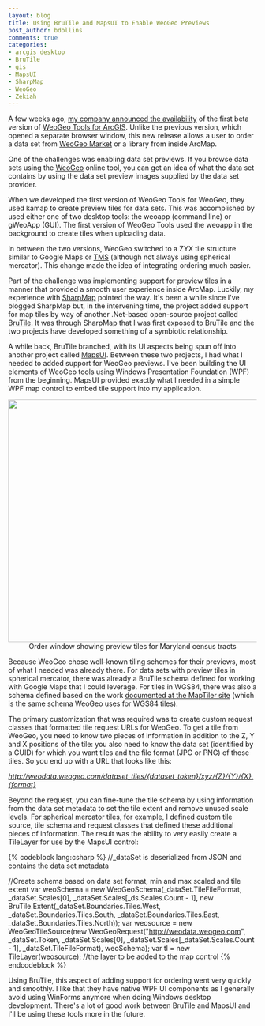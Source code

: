 ```yaml
---
layout: blog
title: Using BruTile and MapsUI to Enable WeoGeo Previews
post_author: bdollins
comments: true
categories:
- arcgis desktop
- BruTile
- gis
- MapsUI
- SharpMap
- WeoGeo
- Zekiah
---
```


A few weeks ago, <a href="http://geobabble.wordpress.com/2011/03/02/announcing-weogeo-tools-for-arcgis/">my company announced the availability</a> of the first beta version of <a href="http://www.zekiah.com/index.php?q=weogeo">WeoGeo Tools for ArcGIS</a>. Unlike the previous version, which opened a separate browser window, this new release allows a user to order a data set from <a href="http://market.weogeo.com">WeoGeo Market</a> or a library from inside ArcMap.

One of the challenges was enabling data set previews. If you browse data sets using the <a href="http://www.weogeo.com">WeoGeo</a> online tool, you can get an idea of what the data set contains by using the data set preview images supplied by the data set provider.

When we developed the first version of WeoGeo Tools for WeoGeo, they used kamap to create preview tiles for data sets. This was accomplished by used either one of two desktop tools: the weoapp (command line) or gWeoApp (GUI). The first version of WeoGeo Tools used the weoapp in the background to create tiles when uploading data. <!--more-->

In between the two versions, WeoGeo switched to a ZYX tile structure similar to Google Maps or <a href="http://wiki.osgeo.org/wiki/Tile_Map_Service_Specification">TMS</a> (although not always using spherical mercator). This change made the idea of integrating ordering much easier.

Part of the challenge was implementing support for preview tiles in a manner that provided a smooth user experience inside ArcMap. Luckily, my experience with <a href="http://sharpmap.codeplex.com/">SharpMap</a> pointed the way. It's been a while since I've blogged SharpMap but, in the intervening time, the project added support for map tiles by way of another .Net-based open-source project called <a href="http://brutile.codeplex.com/">BruTile</a>. It was through SharpMap that I was first exposed to BruTile and the two projects have developed something of a symbiotic relationship.

A while back, BruTile branched, with its UI aspects being spun off into another project called <a href="http://mapsui.codeplex.com/">MapsUI</a>. Between these two projects, I had what I needed to added support for WeoGeo previews. I've been building the UI elements of WeoGeo tools using Windows Presentation Foundation (WPF) from the beginning. MapsUI provided exactly what I needed in a simple WPF map control to embed tile support into my application.

<div style="text-align: center;"><a href="http://geobabble.files.wordpress.com/2011/03/orderwindow.png"><img alt="" class="size-full wp-image-1574" height="491" src="http://geobabble.files.wordpress.com/2011/03/orderwindow.png" title="Order window showing preview tiles for Maryland census tracts" width="590" /></a><div style="text-align: center;font-size: 14px">Order window showing preview tiles for Maryland census tracts<br/></div></div>

Because WeoGeo chose well-known tiling schemes for their previews, most of what I needed was already there. For data sets with preview tiles in spherical mercator, there was already a BruTile schema defined for working with Google Maps that I could leverage. For tiles in WGS84, there was also a schema defined based on the work <a href="http://www.maptiler.org/google-maps-coordinates-tile-bounds-projection/">documented at the MapTiler site</a> (which is the same schema WeoGeo uses for WGS84 tiles).

The primary customization that was required was to create custom request classes that formatted tile request URLs for WeoGeo. To get a tile from WeoGeo, you need to know two pieces of information in addition to the Z, Y and X positions of the tile: you also need to know the data set (identified by a GUID) for which you want tiles and the file format (JPG or PNG) of those tiles. So you end up with a URL that looks like this:

<em>http://weodata.weogeo.com/dataset_tiles/{dataset_token}/xyz/{Z}/{Y}/{X}.{format}</em>

Beyond the request, you can fine-tune the tile schema by using information from the data set metadata to set the tile extent and remove unused scale levels. For spherical mercator tiles, for example, I defined custom tile source, tile schema and request classes that defined these additional pieces of information. The result was the ability to very easily create a TileLayer for use by the MapsUI control:

{% codeblock lang:csharp %}
//_dataSet is deserialized from JSON and contains the data set metadata

//Create schema based on data set format, min and max scaled and tile extent
            var weoSchema = new WeoGeoSchema(_dataSet.TileFileFormat, _dataSet.Scales[0], _dataSet.Scales[_ds.Scales.Count - 1], new BruTile.Extent(_dataSet.Boundaries.Tiles.West, _dataSet.Boundaries.Tiles.South, _dataSet.Boundaries.Tiles.East, _dataSet.Boundaries.Tiles.North));
            var weosource = new WeoGeoTileSource(new WeoGeoRequest("http://weodata.weogeo.com", _dataSet.Token, _dataSet.Scales[0], _dataSet.Scales[_dataSet.Scales.Count - 1], _dataSet.TileFileFormat), weoSchema);
            var tl = new TileLayer(weosource); //the layer to be added to the map control
{% endcodeblock %}

Using BruTile, this aspect of adding support for ordering went very quickly and smoothly. I like that they have native WPF UI components as I generally avoid using WinForms anymore when doing Windows desktop development. There's a lot of good work between BruTile and MapsUI and I'll be using these tools more in the future.